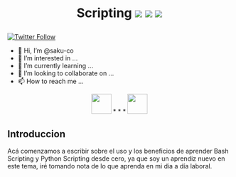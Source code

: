 # <p style="text-align: center;"> Scripting <img src="https://img.icons8.com/color/30/000000/linux.png"/> <img src="https://img.icons8.com/color/30/000000/debian.png"/> <img src="https://img.icons8.com/doodle/48/000000/console.png"/> </p>

[![Twitter Follow](https://img.shields.io/twitter/follow/Saku_CoL?color=%231DA1F2&label=Saku&logo=twitter&style=for-the-badge)](https://twitter.com/Saku_CoL)

- 👋 Hi, I’m @saku-co
- 👀 I’m interested in ...
- 🌱 I’m currently learning ...
- 💞️ I’m looking to collaborate on ...
- 📫 How to reach me ...

<!---
saku-co/saku-co is a ✨ special ✨ repository because its `README.md` (this file) appears on your GitHub profile.
You can click the Preview link to take a look at your changes.
--->

<p style="text-align: center;">
<img src="https://camo.githubusercontent.com/a3ccfae79c559d3ff0c7ece89882c93bf278d01f0d2a1d908e19497630dca49d/68747470733a2f2f692e67697068792e636f6d2f6d656469612f4c4d7439363338644f38646674416a74636f2f3230302e77656270" width="45">
* * *
<img src="https://simpleicons.org/icons/gnubash.svg" width="45">
</p>

## Introduccion

Acá comenzamos a escribir sobre el uso y los beneficios de aprender Bash Scripting y Python Scripting desde cero, ya que soy un aprendiz nuevo en este tema, iré tomando nota de lo que aprenda en mi dia a día laboral.


